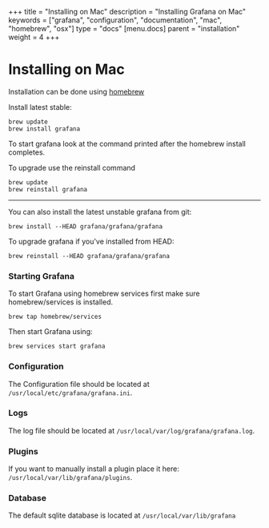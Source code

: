 +++
title = "Installing on Mac"
description = "Installing Grafana on Mac"
keywords = ["grafana", "configuration", "documentation", "mac", "homebrew", "osx"]
type = "docs"
[menu.docs]
parent = "installation"
weight = 4
+++


# Installing on Mac

Installation can be done using [homebrew](http://brew.sh/)

Install latest stable:

```
brew update
brew install grafana
```

To start grafana look at the command printed after the homebrew install completes.

To upgrade use the reinstall command

```
brew update
brew reinstall grafana
```

-------------

You can also install the latest unstable grafana from git:


```
brew install --HEAD grafana/grafana/grafana
```

To upgrade grafana if you've installed from HEAD:

```
brew reinstall --HEAD grafana/grafana/grafana
```

### Starting Grafana

To start Grafana using homebrew services first make sure homebrew/services is installed.

```
brew tap homebrew/services
```

Then start Grafana using:

```
brew services start grafana
```


### Configuration

The Configuration file should be located at `/usr/local/etc/grafana/grafana.ini`.

### Logs

The log file should be located at `/usr/local/var/log/grafana/grafana.log`.

### Plugins

If you want to manually install a plugin place it here: `/usr/local/var/lib/grafana/plugins`.

### Database

The default sqlite database is located at `/usr/local/var/lib/grafana`

